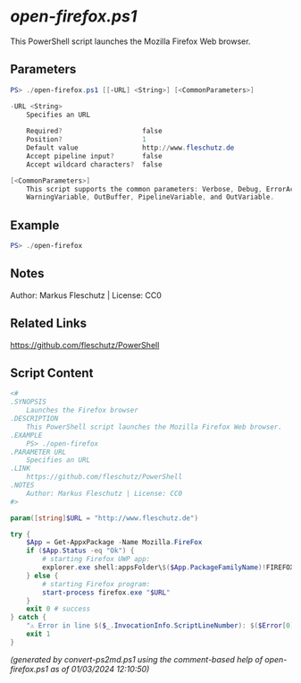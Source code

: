 *open-firefox.ps1*
================

This PowerShell script launches the Mozilla Firefox Web browser.

Parameters
----------
```powershell
PS> ./open-firefox.ps1 [[-URL] <String>] [<CommonParameters>]

-URL <String>
    Specifies an URL
    
    Required?                    false
    Position?                    1
    Default value                http://www.fleschutz.de
    Accept pipeline input?       false
    Accept wildcard characters?  false

[<CommonParameters>]
    This script supports the common parameters: Verbose, Debug, ErrorAction, ErrorVariable, WarningAction, 
    WarningVariable, OutBuffer, PipelineVariable, and OutVariable.
```

Example
-------
```powershell
PS> ./open-firefox

```

Notes
-----
Author: Markus Fleschutz | License: CC0

Related Links
-------------
https://github.com/fleschutz/PowerShell

Script Content
--------------
```powershell
<#
.SYNOPSIS
	Launches the Firefox browser
.DESCRIPTION
	This PowerShell script launches the Mozilla Firefox Web browser.
.EXAMPLE
	PS> ./open-firefox
.PARAMETER URL
	Specifies an URL
.LINK
	https://github.com/fleschutz/PowerShell
.NOTES
	Author: Markus Fleschutz | License: CC0
#>

param([string]$URL = "http://www.fleschutz.de")

try {
	$App = Get-AppxPackage -Name Mozilla.FireFox
	if ($App.Status -eq "Ok") {
		# starting Firefox UWP app:
		explorer.exe shell:appsFolder\$($App.PackageFamilyName)!FIREFOX
	} else {
		# starting Firefox program:
		start-process firefox.exe "$URL"
	}
	exit 0 # success
} catch {
	"⚠️ Error in line $($_.InvocationInfo.ScriptLineNumber): $($Error[0])"
	exit 1
}
```

*(generated by convert-ps2md.ps1 using the comment-based help of open-firefox.ps1 as of 01/03/2024 12:10:50)*

